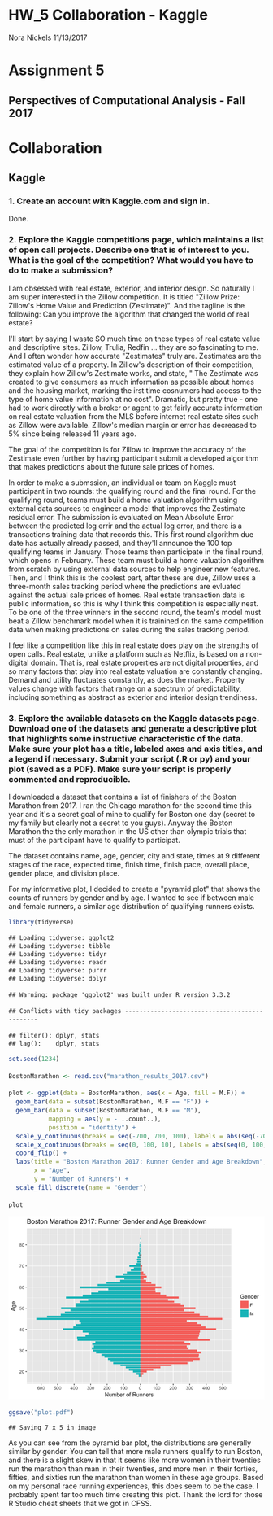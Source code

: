 HW\_5 Collaboration - Kaggle
================
Nora Nickels
11/13/2017

Assignment 5
============

Perspectives of Computational Analysis - Fall 2017
--------------------------------------------------

Collaboration
=============

Kaggle
------

### 1. Create an account with Kaggle.com and sign in.

Done.

### 2. Explore the Kaggle competitions page, which maintains a list of open call projects. Describe one that is of interest to you. What is the goal of the competition? What would you have to do to make a submission?

I am obsessed with real estate, exterior, and interior design. So naturally I am super interested in the Zillow competition. It is titled "Zillow Prize: Zillow's Home Value and Prediction (Zestimate)". And the tagline is the following: Can you improve the algorithm that changed the world of real estate?

I'll start by saying I waste SO much time on these types of real estate value and descriptive sites. Zillow, Trulia, Redfin ... they are so fascinating to me. And I often wonder how accurate "Zestimates" truly are. Zestimates are the estimated value of a property. In Zillow's description of their competition, they explain how Zillow's Zestimate works, and state, " The Zestimate was created to give consumers as much information as possible about homes and the housing market, marking the irst time cosnumers had access to the type of home value information at no cost". Dramatic, but pretty true - one had to work directly with a broker or agent to get fairly accurate information on real estate valuation from the MLS before internet real estate sites such as Zillow were available. Zillow's median margin or error has decreased to 5% since being released 11 years ago.

The goal of the competition is for Zillow to improve the accuracy of the Zestimate even further by having participant submit a developed algorithm that makes predictions about the future sale prices of homes.

In order to make a submssion, an individual or team on Kaggle must participant in two rounds: the qualifying round and the final round. For the qualifying round, teams must build a home valuation algorithm using external data sources to engineer a model that improves the Zestimate residual error. The submission is evaluated on Mean Absolute Error between the predicted log errir and the actual log error, and there is a transactions training data that records this. This first round algorithm due date has actually already passed, and they'll announce the 100 top qualifying teams in January. Those teams then participate in the final round, which opens in February. These team must build a home valuation algorithm from scratch by using external data sources to help engineer new features. Then, and I think this is the coolest part, after these are due, Zillow uses a three-month sales tracking period where the predictions are evluated against the actual sale prices of homes. Real estate transaction data is public information, so this is why I think this competition is especially neat. To be one of the three winners in the second round, the team's model must beat a Zillow benchmark model when it is trainined on the same competition data when making predictions on sales during the sales tracking period.

I feel like a competition like this in real estate does play on the strengths of open calls. Real estate, unlike a platform such as Netflix, is based on a non-digital domain. That is, real estate properties are not digital properties, and so many factors that play into real estate valuation are constantly changing. Demand and utility fluctuates constantly, as does the market. Property values change with factors that range on a spectrum of predictability, including something as abstract as exterior and interior design trendiness.

### 3. Explore the available datasets on the Kaggle datasets page. Download one of the datasets and generate a descriptive plot that highlights some instructive characteristic of the data. Make sure your plot has a title, labeled axes and axis titles, and a legend if necessary. Submit your script (.R or py) and your plot (saved as a PDF). Make sure your script is properly commented and reproducible.

I downloaded a dataset that contains a list of finishers of the Boston Marathon from 2017. I ran the Chicago marathon for the second time this year and it's a secret goal of mine to qualify for Boston one day (secret to my family but clearly not a secret to you guys). Anyway the Boston Marathon the the only marathon in the US other than olympic trials that must of the participant have to qualify to participat.

The dataset contains name, age, gender, city and state, times at 9 different stages of the race, expected time, finish time, finish pace, overall place, gender place, and division place.

For my informative plot, I decided to create a "pyramid plot" that shows the counts of runners by gender and by age. I wanted to see if between male and female runners, a similar age distribution of qualifying runners exists.

``` r
library(tidyverse)
```

    ## Loading tidyverse: ggplot2
    ## Loading tidyverse: tibble
    ## Loading tidyverse: tidyr
    ## Loading tidyverse: readr
    ## Loading tidyverse: purrr
    ## Loading tidyverse: dplyr

    ## Warning: package 'ggplot2' was built under R version 3.3.2

    ## Conflicts with tidy packages ----------------------------------------------

    ## filter(): dplyr, stats
    ## lag():    dplyr, stats

``` r
set.seed(1234)

BostonMarathon <- read.csv("marathon_results_2017.csv")

plot <- ggplot(data = BostonMarathon, aes(x = Age, fill = M.F)) + 
  geom_bar(data = subset(BostonMarathon, M.F == "F")) + 
  geom_bar(data = subset(BostonMarathon, M.F == "M"), 
           mapping = aes(y = - ..count..),
           position = "identity") +
  scale_y_continuous(breaks = seq(-700, 700, 100), labels = abs(seq(-700, 700, 100))) +
  scale_x_continuous(breaks = seq(0, 100, 10), labels = abs(seq(0, 100, 10))) +
  coord_flip() +
  labs(title = "Boston Marathon 2017: Runner Gender and Age Breakdown",
       x = "Age",
       y = "Number of Runners") +
  scale_fill_discrete(name = "Gender")

plot
```

![](Kaggle_files/figure-markdown_github/plot-1.png)

``` r
ggsave("plot.pdf")
```

    ## Saving 7 x 5 in image

As you can see from the pyramid bar plot, the distributions are generally similar by gender. You can tell that more male runners qualify to run Boston, and there is a slight skew in that it seems like more women in their twenties run the marathon than man in their twenties, and more men in their forties, fifties, and sixties run the marathon than women in these age groups. Based on my personal race running experiences, this does seem to be the case. I probably spent far too much time creating this plot. Thank the lord for those R Studio cheat sheets that we got in CFSS.
